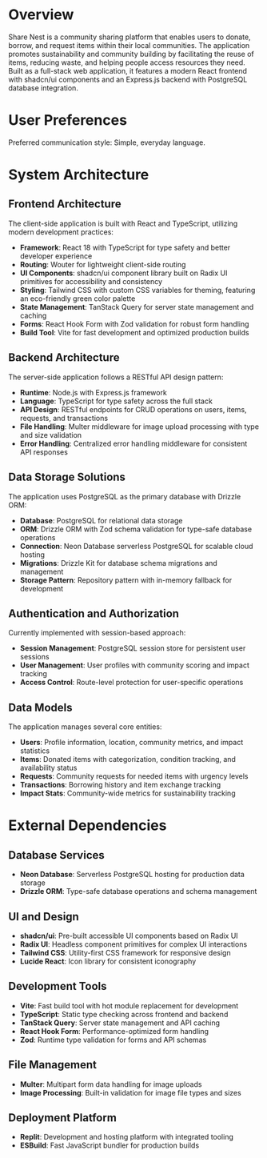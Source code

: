 # Overview

Share Nest is a community sharing platform that enables users to donate, borrow, and request items within their local communities. The application promotes sustainability and community building by facilitating the reuse of items, reducing waste, and helping people access resources they need. Built as a full-stack web application, it features a modern React frontend with shadcn/ui components and an Express.js backend with PostgreSQL database integration.

# User Preferences

Preferred communication style: Simple, everyday language.

# System Architecture

## Frontend Architecture
The client-side application is built with React and TypeScript, utilizing modern development practices:

- **Framework**: React 18 with TypeScript for type safety and better developer experience
- **Routing**: Wouter for lightweight client-side routing
- **UI Components**: shadcn/ui component library built on Radix UI primitives for accessibility and consistency
- **Styling**: Tailwind CSS with custom CSS variables for theming, featuring an eco-friendly green color palette
- **State Management**: TanStack Query for server state management and caching
- **Forms**: React Hook Form with Zod validation for robust form handling
- **Build Tool**: Vite for fast development and optimized production builds

## Backend Architecture
The server-side application follows a RESTful API design pattern:

- **Runtime**: Node.js with Express.js framework
- **Language**: TypeScript for type safety across the full stack
- **API Design**: RESTful endpoints for CRUD operations on users, items, requests, and transactions
- **File Handling**: Multer middleware for image upload processing with type and size validation
- **Error Handling**: Centralized error handling middleware for consistent API responses

## Data Storage Solutions
The application uses PostgreSQL as the primary database with Drizzle ORM:

- **Database**: PostgreSQL for relational data storage
- **ORM**: Drizzle ORM with Zod schema validation for type-safe database operations
- **Connection**: Neon Database serverless PostgreSQL for scalable cloud hosting
- **Migrations**: Drizzle Kit for database schema migrations and management
- **Storage Pattern**: Repository pattern with in-memory fallback for development

## Authentication and Authorization
Currently implemented with session-based approach:

- **Session Management**: PostgreSQL session store for persistent user sessions
- **User Management**: User profiles with community scoring and impact tracking
- **Access Control**: Route-level protection for user-specific operations

## Data Models
The application manages several core entities:

- **Users**: Profile information, location, community metrics, and impact statistics
- **Items**: Donated items with categorization, condition tracking, and availability status
- **Requests**: Community requests for needed items with urgency levels
- **Transactions**: Borrowing history and item exchange tracking
- **Impact Stats**: Community-wide metrics for sustainability tracking

# External Dependencies

## Database Services
- **Neon Database**: Serverless PostgreSQL hosting for production data storage
- **Drizzle ORM**: Type-safe database operations and schema management

## UI and Design
- **shadcn/ui**: Pre-built accessible UI components based on Radix UI
- **Radix UI**: Headless component primitives for complex UI interactions
- **Tailwind CSS**: Utility-first CSS framework for responsive design
- **Lucide React**: Icon library for consistent iconography

## Development Tools
- **Vite**: Fast build tool with hot module replacement for development
- **TypeScript**: Static type checking across frontend and backend
- **TanStack Query**: Server state management and API caching
- **React Hook Form**: Performance-optimized form handling
- **Zod**: Runtime type validation for forms and API schemas

## File Management
- **Multer**: Multipart form data handling for image uploads
- **Image Processing**: Built-in validation for image file types and sizes

## Deployment Platform
- **Replit**: Development and hosting platform with integrated tooling
- **ESBuild**: Fast JavaScript bundler for production builds